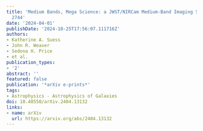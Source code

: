 ```yaml
---
title: 'Medium Bands, Mega Science: a JWST/NIRCam Medium-Band Imaging Survey of Abell
  2744'
date: '2024-04-01'
publishDate: '2024-10-25T17:56:07.111716Z'
authors:
- Katherine A. Suess
- John R. Weaver
- Sedona H. Price
- et al.
publication_types:
- '2'
abstract: ''
featured: false
publication: '*arXiv e-prints*'
tags:
- Astrophysics - Astrophysics of Galaxies
doi: 10.48550/arXiv.2404.13132
links:
- name: arXiv
  url: https://arxiv.org/abs/2404.13132
---
```

